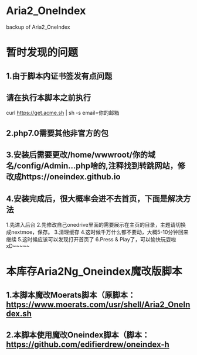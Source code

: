 # Aria2_OneIndex
backup of Aria2_OneIndex


# 暂时发现的问题
## 1.由于脚本内证书签发有点问题
## 请在执行本脚本之前执行

curl https://get.acme.sh | sh -s email=你的邮箱

## 2.php7.0需要其他非官方的包

## 3.安装后需要更改/home/wwwroot/你的域名/config/Admin...php啥的,注释找到转跳网站，修改成https://oneindex.github.io


## 4.安装完成后，很大概率会进不去首页，下面是解决方法
   1.先进入后台
   2.先修改自己onedrive里面的需要展示在主页的目录，主题请切换成nextmoe，保存。
   3.清理缓存
   4.这时候千万什么都不要动，大概5-10分钟回来继续
   5.这时候应该可以发现打开首页了
   6.Press & Play了，可以愉快玩耍啦xD~~~~~




# 本库存Aria2Ng_Oneindex魔改版脚本

## 1.本脚本魔改Moerats脚本（原脚本：https://www.moerats.com/usr/shell/Aria2_OneIndex.sh

## 2.本脚本使用魔改Oneindex脚本（脚本：https://github.com/edifierdrew/oneindex-h
